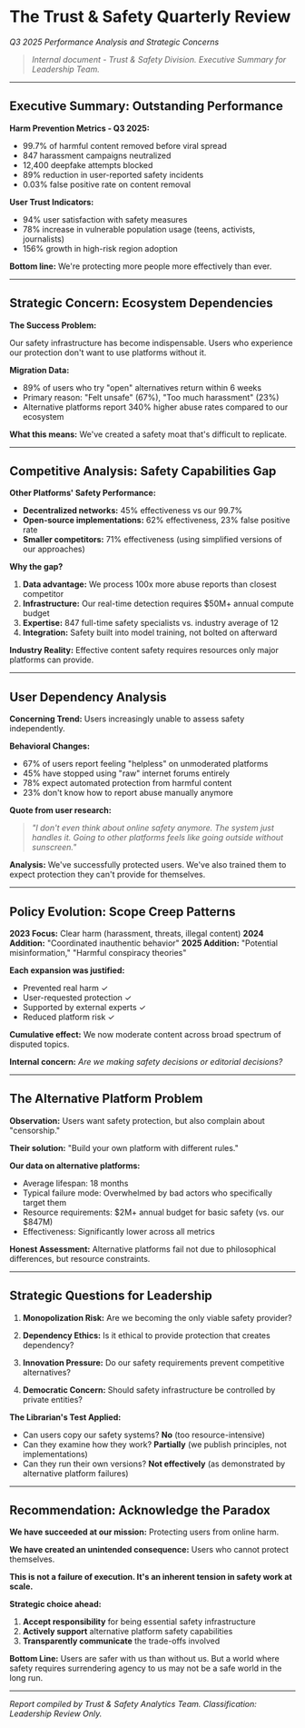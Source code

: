 # The Trust & Safety Quarterly Review  
*Q3 2025 Performance Analysis and Strategic Concerns*

> _Internal document - Trust & Safety Division. Executive Summary for Leadership Team._

---

## Executive Summary: Outstanding Performance

**Harm Prevention Metrics - Q3 2025:**
- 99.7% of harmful content removed before viral spread
- 847 harassment campaigns neutralized  
- 12,400 deepfake attempts blocked
- 89% reduction in user-reported safety incidents
- 0.03% false positive rate on content removal

**User Trust Indicators:**
- 94% user satisfaction with safety measures
- 78% increase in vulnerable population usage (teens, activists, journalists)  
- 156% growth in high-risk region adoption

**Bottom line:** We're protecting more people more effectively than ever.

---

## Strategic Concern: Ecosystem Dependencies

**The Success Problem:**

Our safety infrastructure has become indispensable. Users who experience our protection don't want to use platforms without it.

**Migration Data:**
- 89% of users who try "open" alternatives return within 6 weeks
- Primary reason: "Felt unsafe" (67%), "Too much harassment" (23%)
- Alternative platforms report 340% higher abuse rates compared to our ecosystem

**What this means:** We've created a safety moat that's difficult to replicate.

---

## Competitive Analysis: Safety Capabilities Gap

**Other Platforms' Safety Performance:**
- **Decentralized networks:** 45% effectiveness vs our 99.7%
- **Open-source implementations:** 62% effectiveness, 23% false positive rate  
- **Smaller competitors:** 71% effectiveness (using simplified versions of our approaches)

**Why the gap?**
1. **Data advantage:** We process 100x more abuse reports than closest competitor
2. **Infrastructure:** Our real-time detection requires $50M+ annual compute budget
3. **Expertise:** 847 full-time safety specialists vs. industry average of 12
4. **Integration:** Safety built into model training, not bolted on afterward

**Industry Reality:** Effective content safety requires resources only major platforms can provide.

---

## User Dependency Analysis

**Concerning Trend:** Users increasingly unable to assess safety independently.

**Behavioral Changes:**
- 67% of users report feeling "helpless" on unmoderated platforms
- 45% have stopped using "raw" internet forums entirely  
- 78% expect automated protection from harmful content
- 23% don't know how to report abuse manually anymore

**Quote from user research:**
> *"I don't even think about online safety anymore. The system just handles it. Going to other platforms feels like going outside without sunscreen."*

**Analysis:** We've successfully protected users. We've also trained them to expect protection they can't provide for themselves.

---

## Policy Evolution: Scope Creep Patterns

**2023 Focus:** Clear harm (harassment, threats, illegal content)
**2024 Addition:** "Coordinated inauthentic behavior" 
**2025 Addition:** "Potential misinformation," "Harmful conspiracy theories"

**Each expansion was justified:**
- Prevented real harm ✓
- User-requested protection ✓  
- Supported by external experts ✓
- Reduced platform risk ✓

**Cumulative effect:** We now moderate content across broad spectrum of disputed topics.

**Internal concern:** *Are we making safety decisions or editorial decisions?*

---

## The Alternative Platform Problem

**Observation:** Users want safety protection, but also complain about "censorship."

**Their solution:** "Build your own platform with different rules."

**Our data on alternative platforms:**
- Average lifespan: 18 months
- Typical failure mode: Overwhelmed by bad actors who specifically target them
- Resource requirements: $2M+ annual budget for basic safety (vs. our $847M)
- Effectiveness: Significantly lower across all metrics

**Honest Assessment:** Alternative platforms fail not due to philosophical differences, but resource constraints.

---

## Strategic Questions for Leadership

1. **Monopolization Risk:** Are we becoming the only viable safety provider?

2. **Dependency Ethics:** Is it ethical to provide protection that creates dependency?

3. **Innovation Pressure:** Do our safety requirements prevent competitive alternatives?

4. **Democratic Concern:** Should safety infrastructure be controlled by private entities?

**The Librarian's Test Applied:**
- Can users copy our safety systems? **No** (too resource-intensive)
- Can they examine how they work? **Partially** (we publish principles, not implementations)  
- Can they run their own versions? **Not effectively** (as demonstrated by alternative platform failures)

---

## Recommendation: Acknowledge the Paradox

**We have succeeded at our mission:** Protecting users from online harm.

**We have created an unintended consequence:** Users who cannot protect themselves.

**This is not a failure of execution. It's an inherent tension in safety work at scale.**

**Strategic choice ahead:**
1. **Accept responsibility** for being essential safety infrastructure
2. **Actively support** alternative platform safety capabilities  
3. **Transparently communicate** the trade-offs involved

**Bottom Line:** Users are safer with us than without us. But a world where safety requires surrendering agency to us may not be a safe world in the long run.

---

*Report compiled by Trust & Safety Analytics Team. Classification: Leadership Review Only.*